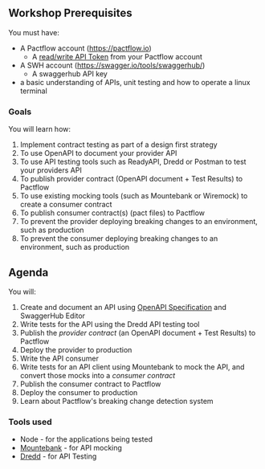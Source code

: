 ## Workshop Prerequisites

You must have:

- A Pactflow account (https://pactflow.io)
  - A [read/write API Token](https://docs.pactflow.io/#configuring-your-api-token) from your Pactflow account
- A SWH account (https://swagger.io/tools/swaggerhub/)
  - A swaggerhub API key
- a basic understanding of APIs, unit testing and how to operate a linux terminal

### Goals

You will learn how:

1. Implement contract testing as part of a design first strategy
2. To use OpenAPI to document your provider API
3. To use API testing tools such as ReadyAPI, Dredd or Postman to test your providers API
4. To publish provider contract (OpenAPI document + Test Results) to Pactflow
5. To use existing mocking tools (such as Mountebank or Wiremock) to create a consumer contract
6. To publish consumer contract(s) (pact files) to Pactflow
7. To prevent the provider deploying breaking changes to an environment, such as production
8. To prevent the consumer deploying breaking changes to an environment, such as production

## Agenda

You will:

1. Create and document an API using [OpenAPI Specification](https://www.openapis.org/) and SwaggerHub Editor
2. Write tests for the API using the Dredd API testing tool
3. Publish the _provider contract_ (an OpenAPI document + Test Results) to Pactflow
4. Deploy the provider to production
5. Write the API consumer
6. Write tests for an API client using Mountebank to mock the API, and convert those mocks into a _consumer contract_
7. Publish the consumer contract to Pactflow
8. Deploy the consumer to production
9. Learn about Pactflow's breaking change detection system

### Tools used

- Node - for the applications being tested
- [Mountebank](http://www.mbtest.org/) - for API mocking
- [Dredd](https://dredd.org/en/latest/index.html) - for API Testing
